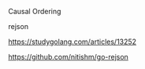 Causal Ordering 

rejson

https://studygolang.com/articles/13252


https://github.com/nitishm/go-rejson